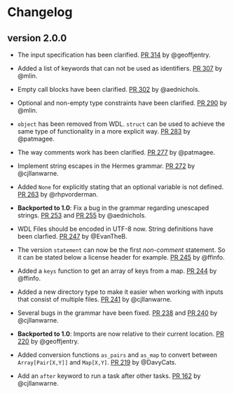 Changelog
==========

<!--

Newest changes should be on top.

What should be mentioned (in order):
+ Optional: In **bold**. A backported notice.
+ A summary of the change.
+ A link to the PR for further reading.
+ Credit where credit is due by mentioning the github account.

Keep the changelog pleasant to read in the text editor:
+ Max 80 characters per line
+ Empty line between changes.
+ Newline between summary and link+credit.
+ Properly indent blocks.
-->

version 2.0.0
---------------------------

+ The input specification has been clarified.
  [PR 314](https://github.com/openwdl/wdl/pull/314) by @geoffjentry.

+ Added a list of keywords that can not be used as identifiers.
  [PR 307](https://github.com/openwdl/wdl/pull/307) by @mlin.

+ Empty call blocks have been clarified.
  [PR 302](https://github.com/openwdl/wdl/pull/302) by @aednichols.

+ Optional and non-empty type constraints have been clarified.
  [PR 290](https://github.com/openwdl/wdl/pull/290) by @mlin.

+ `object` has been removed from WDL. `struct` can be used to achieve the same
  type of functionality in a more explicit way.
  [PR 283](https://github.com/openwdl/wdl/pull/283) by @patmagee.

+ The way comments work has been clarified.
  [PR 277](https://github.com/openwdl/wdl/pull/277) by @patmagee.

+ Implement string escapes in the Hermes grammar.
  [PR 272](https://github.com/openwdl/wdl/pull/272) by @cjllanwarne.

+ Added `None` for explicitly stating that an optional variable is not defined.
  [PR 263](https://github.com/openwdl/wdl/pull/263) by @rhpvorderman.

+ **Backported to 1.0**: Fix a bug in the grammar regarding unescaped strings.
  [PR 253](https://github.com/openwdl/wdl/pull/253) and
  [PR 255](https://github.com/openwdl/wdl/pull/255) by @aednichols.

+ WDL Files should be encoded in UTF-8 now. String definitions have been
  clarfied.
  [PR 247](https://github.com/openwdl/wdl/pull/247) by @EvanTheB.

+ The version `statement` can now be the first *non-comment* statement. So it
  can be stated below a license header for example.
  [PR 245](https://github.com/openwdl/wdl/pull/245) by @ffinfo.

+ Added a `keys` function to get an array of keys from a map.
  [PR 244](https://github.com/openwdl/wdl/pull/244) by @ffinfo.

+ Added a new directory type to make it easier when working with inputs that
  consist of multiple files.
  [PR 241](https://github.com/openwdl/wdl/pull/241) by @cjllanwarne.

+ Several bugs in the grammar have been fixed.
  [PR 238](https://github.com/openwdl/wdl/pull/238) and
  [PR 240](https://github.com/openwdl/wdl/pull/240) by @cjllanwarne.

<!---
This is not implemented yet.
+ Type conversions and meanings have been clarified.
  [PR 235](https://github.com/openwdl/wdl/pull/235) by @EvanTheB.
-->

+ **Backported to 1.0**: Imports are now relative to their current location.
  [PR 220](https://github.com/openwdl/wdl/pull/220) by @geoffjentry.

+ Added conversion functions `as_pairs` and `as_map` to convert between
  `Array[Pair[X,Y]]` and `Map[X,Y]`.
  [PR 219](https://github.com/openwdl/wdl/pull/219) by @DavyCats.

+ Add an `after` keyword to run a task after other tasks.
  [PR 162](https://github.com/openwdl/wdl/pull/162) by @cjllanwarne.
